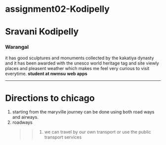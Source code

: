 # assignment02-Kodipelly
# Sravani Kodipelly
### Warangal

it has good sculptures and monuments collected by the kakatiya dynasty and it has been awarded with the unesco world heritage tag and site viewly places and pleasent weather which makes me feel very curious to visit everytime.
**student at nwmsu**
**web apps**

---
# Directions to chicago
1. starting from the maryville journey can be done using both road ways and airways.
2. roadways
    >> 1. we can travel by our own transport or use the public transport services
